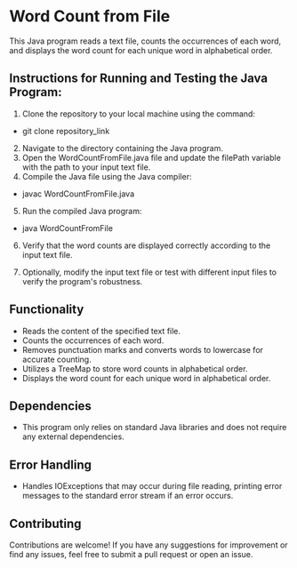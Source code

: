 # Word Count from File

This Java program reads a text file, counts the occurrences of each word, and displays the word count for each unique word in alphabetical order.



## Instructions for Running and Testing the Java Program:

1. Clone the repository to your local machine using the command:
- git clone repository_link
2. Navigate to the directory containing the Java program.
3. Open the WordCountFromFile.java file and update the filePath variable with the path to your input text file.
4. Compile the Java file using the Java compiler:
- javac WordCountFromFile.java
5. Run the compiled Java program:
  - java WordCountFromFile
6. Verify that the word counts are displayed correctly according to the input text file.

7. Optionally, modify the input text file or test with different input files to verify the program's robustness.
    
  
## Functionality
- Reads the content of the specified text file.
- Counts the occurrences of each word.
- Removes punctuation marks and converts words to lowercase for accurate counting.
- Utilizes a TreeMap to store word counts in alphabetical order.
- Displays the word count for each unique word in alphabetical order.
## Dependencies

- This program only relies on standard Java libraries and does not require any external dependencies.
## Error Handling

- Handles IOExceptions that may occur during file reading, printing error messages to the standard error stream if an error occurs.
## Contributing

Contributions are welcome! If you have any suggestions for improvement or find any issues, feel free to submit a pull request or open an issue.
